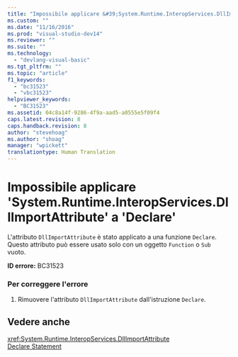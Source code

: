 ```yaml
---
title: "Impossibile applicare &#39;System.Runtime.InteropServices.DllImportAttribute&#39; a &#39;Declare&#39; | Microsoft Docs"
ms.custom: ""
ms.date: "11/16/2016"
ms.prod: "visual-studio-dev14"
ms.reviewer: ""
ms.suite: ""
ms.technology: 
  - "devlang-visual-basic"
ms.tgt_pltfrm: ""
ms.topic: "article"
f1_keywords: 
  - "bc31523"
  - "vbc31523"
helpviewer_keywords: 
  - "BC31523"
ms.assetid: 04c8a14f-9286-4f9a-aad5-a0555e5f09f4
caps.latest.revision: 8
caps.handback.revision: 8
author: "stevehoag"
ms.author: "shoag"
manager: "wpickett"
translationtype: Human Translation
---
```

# Impossibile applicare &#39;System.Runtime.InteropServices.DllImportAttribute&#39; a &#39;Declare&#39;
L'attributo `DllImportAttribute` è stato applicato a una funzione `Declare`. Questo attributo può essere usato solo con un oggetto `Function` o `Sub` vuoto.  
  
 **ID errore:** BC31523  
  
### Per correggere l'errore  
  
1.  Rimuovere l'attributo `DllImportAttribute` dall'istruzione `Declare`.  
  
## Vedere anche  
 <xref:System.Runtime.InteropServices.DllImportAttribute>   
 [Declare Statement](../../visual-basic/language-reference/statements/declare-statement.md)